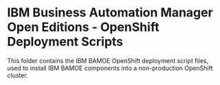# IBM Business Automation Manager Open Editions - OpenShift Deployment Scripts
This folder contains the IBM BAMOE OpenShift deployment script files, used to install IBM BAMOE components into a non-production OpenShift cluster.  